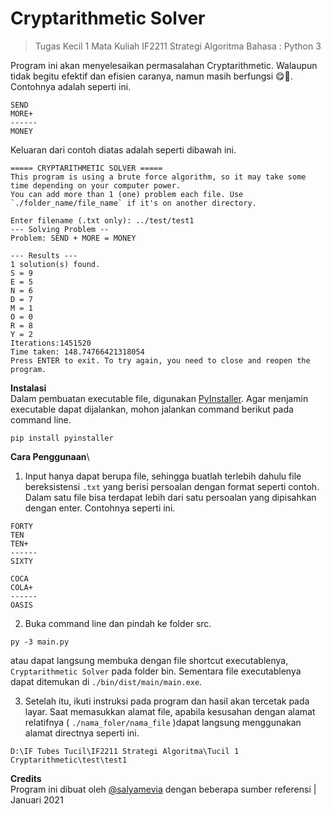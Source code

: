 #  Cryptarithmetic Solver
> Tugas Kecil 1 Mata Kuliah IF2211 Strategi Algoritma 
> Bahasa : Python 3

Program ini akan menyelesaikan permasalahan Cryptarithmetic. Walaupun tidak begitu efektif dan efisien caranya, namun masih berfungsi 😋🤗. Contohnya adalah seperti ini.
```
SEND
MORE+
------
MONEY
```
Keluaran dari contoh diatas adalah seperti dibawah ini.
```
===== CRYPTARITHMETIC SOLVER =====
This program is using a brute force algorithm, so it may take some time depending on your computer power.
You can add more than 1 (one) problem each file. Use `./folder_name/file_name` if it's on another directory.

Enter filename (.txt only): ../test/test1
--- Solving Problem --
Problem: SEND + MORE = MONEY

--- Results ---
1 solution(s) found.
S = 9
E = 5
N = 6
D = 7
M = 1
O = 0
R = 8
Y = 2
Iterations:1451520
Time taken: 148.74766421318054
Press ENTER to exit. To try again, you need to close and reopen the program.
```
**Instalasi**\
Dalam pembuatan executable file, digunakan [PyInstaller](https://www.pyinstaller.org/). Agar menjamin executable dapat dijalankan, mohon jalankan command berikut pada command line.
```
pip install pyinstaller
```

**Cara Penggunaan**\
1. Input hanya dapat berupa file, sehingga buatlah terlebih dahulu file bereksistensi `.txt` yang berisi persoalan dengan format seperti contoh. Dalam satu file bisa terdapat lebih dari satu persoalan yang dipisahkan dengan enter. Contohnya seperti ini.

```
FORTY
TEN
TEN+
------
SIXTY

COCA
COLA+
------
OASIS
```
2. Buka command line dan pindah ke folder src.
```
py -3 main.py
```
atau dapat langsung membuka dengan file shortcut executablenya, `Cryptarithmetic Solver` pada folder bin. Sementara file executablenya dapat ditemukan di `./bin/dist/main/main.exe`.

3. Setelah itu, ikuti instruksi pada program dan hasil akan tercetak pada layar. Saat memasukkan alamat file, apabila kesusahan dengan alamat relatifnya ( `./nama_foler/nama_file` )dapat langsung menggunakan alamat directnya seperti ini.
```
D:\IF Tubes Tucil\IF2211 Strategi Algoritma\Tucil 1 Cryptarithmetic\test\test1
```

**Credits** \
Program ini dibuat oleh [@salyamevia](https://github.com/salyamevia) dengan beberapa sumber referensi | Januari 2021